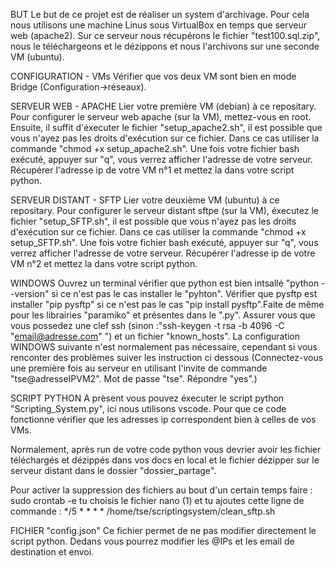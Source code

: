 BUT
Le but de ce projet est de réaliser un system d'archivage.
Pour cela nous utilisons une machine Linus sous VirtualBox en temps que serveur web (apache2).
Sur ce serveur nous récupérons le fichier "test100.sql.zip", nous le téléchargeons et le dézippons et nous l'archivons sur une seconde VM (ubuntu).

CONFIGURATION - VMs
Vérifier que vos deux VM sont bien en mode Bridge (Configuration->réseaux).

SERVEUR WEB - APACHE
Lier votre première VM (debian) à ce repositary.
Pour configurer le serveur web apache (sur la VM), mettez-vous en root. Ensuite, il suffit d'éxecuter le fichier "setup_apache2.sh", il est possible que vous n'ayez pas les droits d'exécution sur ce fichier. Dans ce cas utiliser la commande "chmod +x setup_apache2.sh". 
Une fois votre fichier bash exécuté, appuyer sur "q", vous verrez afficher l'adresse de votre serveur. Récupérer l'adresse ip de votre VM n°1 et mettez la dans votre script python.

SERVEUR DISTANT - SFTP
Lier votre deuxième VM (ubuntu) à ce repositary.
Pour configurer le serveur distant sftpe (sur la VM), éxecutez le fichier "setup_SFTP.sh", il est possible que vous n'ayez pas les droits d'exécution sur ce fichier. Dans ce cas utiliser la commande "chmod +x setup_SFTP.sh". 
Une fois votre fichier bash exécuté, appuyer sur "q", vous verrez afficher l'adresse de votre serveur. 
Récupérer l'adresse ip de votre VM n°2 et mettez la dans votre script python.


WINDOWS
Ouvrez un terminal vérifier que python est bien intsallé "python --version" si ce n'est pas le cas installer le "pyhton".
Vérifier que pysftp est installer "pip pysftp" si ce n'est pas le cas "pip install pysftp".Faite de même pour les librairies "paramiko" et présentes dans le ".py".
Assurer vous que vous possedez une clef ssh (sinon :"ssh-keygen -t rsa -b 4096 -C "email@adresse.com" ") et un fichier "known_hosts".
La configuration WINDOWS suivante n'est normalement pas nécessaire, cependant si vous renconter des problèmes suiver les instruction ci dessous
(Connectez-vous une première fois au serveur en utilisant l'invite de commande "tse@adresseIPVM2". Mot de passe "tse". Répondre "yes".)

SCRIPT PYTHON
A prèsent vous pouvez éxecuter le script python "Scripting_System.py", ici nous utilisons vscode. 
Pour que ce code fonctionne vérifier que les adresses ip correspondent bien à celles de vos VMs.

Normalement, après run de votre code python vous devrier avoir les fichier téléchargés et dézippés dans vos docs en local et le fichier dézipper sur le serveur distant dans le dossier "dossier_partage".

Pour activer la suppression des fichiers au bout d'un certain temps faire : 
sudo crontab -e
tu choisis le fichier nano (1)
et tu ajoutes cette ligne de commande : 
*/5 * * * * /home/tse/scriptingsystem/clean_sftp.sh

FICHIER "config.json"
Ce fichier permet de ne pas modifier directement le script python.
Dedans vous pourrez modifier les @IPs et les email de destination et envoi.



